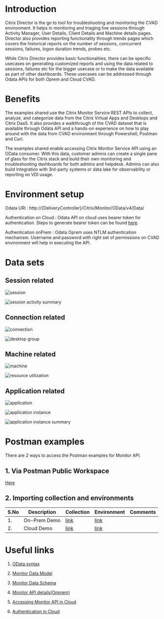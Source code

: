 # Introduction 

Citrix Director is the go to tool for troubleshooting and monitoring the CVAD environment. It helps in monitoring and triaging live sessions through Activity Manager, User Details, Client Details and Machine details pages. Director also provides reporting functionality through trends pages which covers the historical reports on the number of sessions, concurrent sessions, failures, logon duration trends, probes etc.

While Citrix Director provides basic functionalities, there can be specific usecases on generating customized reports and using the data related to sessions, failures etc for the bigger usecase or to make the data available as part of other dashboards. These usecases can be addressed through Odata APIs for both Oprem and Cloud CVAD.

# Benefits

The examples shared use the Citrix Monitor Service REST APIs to collect, analyze, and categorize data from the Citrix Virtual Apps and Desktops and Citrix DaaS. It also provides a walkthrough of the CVAD dataset that is available through Odata API and a hands-on experience on how to play around with the data from CVAD environment through Powershell, Postman and Curl. 

The examples shared enable accessing Citrix Monitor Service API using an OData consumer. With this data, customer admins can create a single pane of glass for the Citrix stack and build their own monitoring and troubleshooting dashboards for both admins and helpdesk. Admins can also build Integration with 3rd-party systems or data lake for observability or reporting on VDI usage.

# Environment setup

Odata URI : http://{DeliveryController}/Citrix/Monitor/OData/v4/Data/

Authentication on Cloud : Odata API on cloud uses bearer token for authentication. Steps to generate bearer token can be found [here](https://developer.cloud.com/citrix-cloud/citrix-cloud-api-overview/docs/get-started-with-citrix-cloud-apis).


Authentication onPrem : Odata Oprem uses NTLM authentication mechanism. Username and password with right set of permissions on CVAD environment will help in executing the API.

# Data sets

## Session related
![session](./_img/Session.png)

![session activity summary](./_img/SessionActSum.png)

## Connection related
![connection](./_img/Connection.png)

![desktop group](./_img/DesktopGroup.png)

## Machine related
![machine](./_img/Machine.png)

![resource utilization](./_img/ResourceUtil.png)

## Application related
![application](./_img/Application.png)

![application instance](./_img/AppInstance.png)

![application instance summary](./_img/AppInstSum.png)

# Postman examples
There are 2 ways to access the Postman examples for Monitor API.

## 1. Via Postman Public Workspace
[Here](https://www.postman.com/citrix-data-access/workspace/citrix-data-public-workspace)

## 2. Importing collection and environments
| S.No | Description | Collection | Environment | Comments |
| ---- | ---- | ---- | ---- | ---- |
| 1. | On-Prem Demo | [link](./postman/Demo_OnPrem.postman_collection.json) | [link](./postman/Demo_OnPrem.postman_environment.json) | |
| 2. | Cloud Demo | [link](./postman/Demo_DaaS.postman_collection.json) | [link](./postman/Demo_DaaS.postman_environment.json) | |


# Useful links

1. [OData syntax](http://docs.oasis-open.org/odata/odata-data-aggregation-ext/v4.0/cs01/odata-data-aggregation-ext-v4.0-cs01.html)

2. [Monitor Data Model](https://developer-docs.citrix.com/en-us/monitor-service-odata-api/current-release/api-reference/monitor-model.html)

3. [Monitor Data Schema](https://developer-docs.citrix.com/en-us/monitor-service-odata-api/downloads/api-schema.pdf)

4. [Monitor API details(Onprem)](https://developer-docs.citrix.com/en-us/monitor-service-odata-api/current-release/)

5. [Accessing Monitor API in Cloud](https://developer.cloud.com/citrixworkspace/citrix-daas/accessing-monitor-service-data-in-citrix-cloud/docs/overview)

6. [Authentication in Cloud](https://developer.cloud.com/citrix-cloud/citrix-cloud-api-overview/docs/get-started-with-citrix-cloud-apis)

